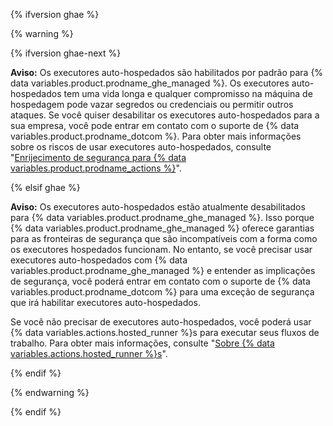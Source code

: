 {% ifversion ghae %}

{% warning %}

{% ifversion ghae-next %} <!-- Remove elsif condition below when toggling -->

**Aviso:** Os executores auto-hospedados são habilitados por padrão para {% data variables.product.prodname_ghe_managed %}. Os executores auto-hospedados tem uma vida longa e qualquer compromisso na máquina de hospedagem pode vazar segredos ou credenciais ou permitir outros ataques. Se você quiser desabilitar os executores auto-hospedados para a sua empresa, você pode entrar em contato com o suporte de {% data variables.product.prodname_dotcom %}. Para obter mais informações sobre os riscos de usar executores auto-hospedados, consulte "[Enrijecimento de segurança para {% data variables.product.prodname_actions %}](/actions/learn-github-actions/security-hardening-for-github-actions#potential-impact-of-a-compromised-runner)".

{% elsif ghae %} <!-- Remove this condition when toggling above flag -->

**Aviso:** Os executores auto-hospedados estão atualmente desabilitados para {% data variables.product.prodname_ghe_managed %}. Isso porque {% data variables.product.prodname_ghe_managed %} oferece garantias para as fronteiras de segurança que são incompatíveis com a forma como os executores hospedados funcionam. No entanto, se você precisar usar executores auto-hospedados com {% data variables.product.prodname_ghe_managed %} e entender as implicações de segurança, você poderá entrar em contato com o suporte de {% data variables.product.prodname_dotcom %} para uma exceção de segurança que irá habilitar executores auto-hospedados.

Se você não precisar de executores auto-hospedados, você poderá usar {% data variables.actions.hosted_runner %}s para executar seus fluxos de trabalho. Para obter mais informações, consulte "[Sobre {% data variables.actions.hosted_runner %}s](/actions/using-github-hosted-runners/about-ae-hosted-runners)".

{% endif %}

{% endwarning %}

{% endif %}
